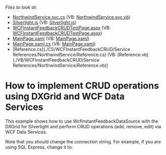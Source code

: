 <!-- default file list -->
*Files to look at*:

* [NorthwindService.svc.cs](./CS/WCFInstantFeedbackCRUD.Web/NorthwindService.svc.cs) (VB: [NorthwindService.svc.vb](./VB/WCFInstantFeedbackCRUD.Web/NorthwindService.svc.vb))
* [Silverlight.js](./CS/WCFInstantFeedbackCRUD.Web/Silverlight.js) (VB: [Silverlight.js](./VB/WCFInstantFeedbackCRUD.Web/Silverlight.js))
* [WCFInstantFeedbackCRUDTestPage.aspx](./CS/WCFInstantFeedbackCRUD.Web/WCFInstantFeedbackCRUDTestPage.aspx) (VB: [WCFInstantFeedbackCRUDTestPage.aspx](./VB/WCFInstantFeedbackCRUD.Web/WCFInstantFeedbackCRUDTestPage.aspx))
* [MainPage.xaml](./CS/WCFInstantFeedbackCRUD/MainPage.xaml) (VB: [MainPage.xaml](./VB/WCFInstantFeedbackCRUD/MainPage.xaml))
* [MainPage.xaml.cs](./CS/WCFInstantFeedbackCRUD/MainPage.xaml.cs) (VB: [MainPage.xaml](./VB/WCFInstantFeedbackCRUD/MainPage.xaml))
* [Reference.cs](./CS/WCFInstantFeedbackCRUD/Service References/NorthwindService/Reference.cs) (VB: [Reference.vb](./VB/WCFInstantFeedbackCRUD/Service References/NorthwindService/Reference.vb))
<!-- default file list end -->
# How to implement CRUD operations using DXGrid and WCF Data Services


<p>This example shows how to use WcfInstantFeedbackDataSource with the DXGrid for Silverlight and perform CRUD operations (add, remove, edit) via WCF Data Services.</p><p>Note that you should change the connection string. For example, if you are using SQL Express, change it to:<br />
<connectionStrings></p><p>    <add name="NorthwindEntities" connectionString="metadata=res://*/NWModel.csdl|res://*/NWModel.ssdl|res://*/NWModel.msl;provider=System.Data.SqlClient;provider connection string="Data Source=.\SQLEXPRESS;AttachDbFilename=|DataDirectory|\Northwind.mdf;Integrated Security=True;User Instance=True" providerName="System.Data.EntityClient" /></p><p></connectionStrings></p><br />


<br/>


